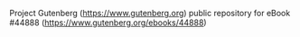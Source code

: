 Project Gutenberg (https://www.gutenberg.org) public repository for eBook #44888 (https://www.gutenberg.org/ebooks/44888)
